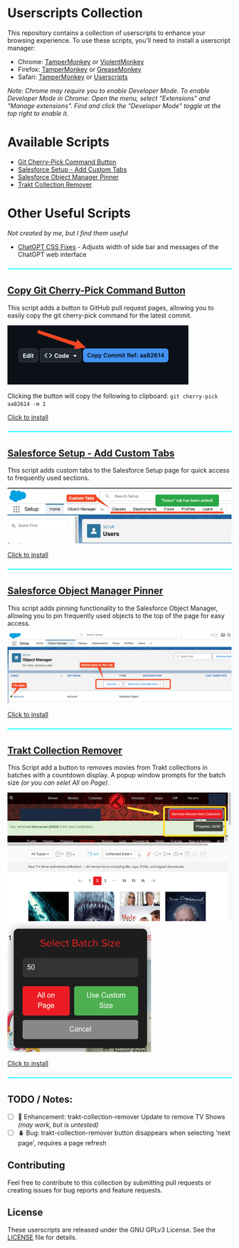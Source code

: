 # Userscripts Collection

This repository contains a collection of userscripts to enhance your browsing experience. To use these scripts, you'll need to install a userscript manager:

-   Chrome: [TamperMonkey](https://chromewebstore.google.com/detail/tampermonkey/dhdgffkkebhmkfjojejmpbldmpobfkfo) or [ViolentMonkey](https://chromewebstore.google.com/detail/violentmonkey/jinjaccalgkegednnccohejagnlnfdag)
-   Firefox: [TamperMonkey](https://addons.mozilla.org/en-US/firefox/addon/tampermonkey/) or [GreaseMonkey](https://addons.mozilla.org/en-GB/firefox/addon/greasemonkey/)
-   Safari: [TamperMonkey](https://apps.apple.com/us/app/tampermonkey/id1482490089) or [Userscripts](https://apps.apple.com/us/app/userscripts/id1463298887)

_Note: Chrome may require you to enable Developer Mode. To enable Developer Mode in Chrome: Open the menu, select "Extensions" and "Manage extensions". Find and click the "Developer Mode" toggle at the top right to enable it._

# Available Scripts

-   [Git Cherry-Pick Command Button](#copy-git-cherry-pick-command-button)
-   [Salesforce Setup - Add Custom Tabs](#salesforce-setup---add-custom-tabs)
-   [Salesforce Object Manager Pinner](#salesforce-object-manager-pinner)
-   [Trakt Collection Remover](#trakt-collection-remover)

# Other Useful Scripts

_Not created by me, but I find them useful_

-   [ChatGPT CSS Fixes](https://gist.github.com/alexchexes/d2ff0b9137aa3ac9de8b0448138125ce/raw/chatgpt_ui_fix.user.js) - Adjusts width of side bar and messages of the ChatGPT web interface

![line](/Documentation/line.png)

## [Copy Git Cherry-Pick Command Button](/git-cherry-button.user.js)

This script adds a button to GitHub pull request pages, allowing you to easily copy the git cherry-pick command for the latest commit.

![git-cherry-button.png](/Documentation/git-cherry-button.png)

Clicking the button will copy the following to clipboard: `git cherry-pick aa82614 -m 1`

[Click to install](https://github.com/MattFaz/Userscripts/raw/main/git-cherry-button.user.js)

![line](/Documentation/line.png)

## [Salesforce Setup - Add Custom Tabs](/sf-custom-tabs.user.js)

This script adds custom tabs to the Salesforce Setup page for quick access to frequently used sections.

![sf-custom-tabs.png](/Documentation/sf-custom-tabs.png)

[Click to install](https://github.com/MattFaz/Userscripts/raw/main/sf-custom-tabs.user.js)

![line](/Documentation/line.png)

## [Salesforce Object Manager Pinner](/sf-pin-object.user.js)

This script adds pinning functionality to the Salesforce Object Manager, allowing you to pin frequently used objects to the top of the page for easy access.

![sf-pin-object.png](/Documentation/sf-pin-object.png)

[Click to install](https://github.com/MattFaz/Userscripts/raw/main/sf-pin-object.user.js)

![line](/Documentation/line.png)

## [Trakt Collection Remover](/trakt-collection-remover.user.js)

This Script add a button to removes movies from Trakt collections in batches with a countdown display. A popup window prompts for the batch size _(or you can selet All on Page)_.

![trakt-collection-remover-2.png](/Documentation/trakt-collection-remover-2.png)
![trakt-collection-remover-1.png](/Documentation/trakt-collection-remover-1.png)

[Click to install](https://github.com/MattFaz/Userscripts/raw/main/trakt-collection-remover.user.js)

![line](/Documentation/line.png)

## TODO / Notes:

-   [ ] 🚀 Enhancement: trakt-collection-remover Update to remove TV Shows _(may work, but is untested)_
-   [ ] 🪲 Bug: trakt-collection-remover button disappears when selecting 'next page', requires a page refresh

## Contributing

Feel free to contribute to this collection by submitting pull requests or creating issues for bug reports and feature requests.

## License

These userscripts are released under the GNU GPLv3 License. See the [LICENSE](LICENSE) file for details.
